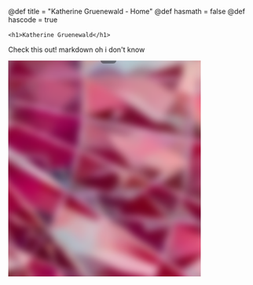 @def title = "Katherine Gruenewald - Home"
@def hasmath = false
@def hascode = true
<!-- Note: by default hasmath == true and hascode == false. You can change this in
the config file by setting hasmath = false for instance and just setting it to true
where appropriate -->

~~~
<h1>Katherine Gruenewald</h1>
~~~

Check this out! markdown oh i don't know 

![ima](./_assets/Screen%20Shot%202022-01-24%20at%202.10.22%20AM.png)
<!--
~~~
<p style="font-size: 1.25em; line-height: 1.67em; text-align: center; margin: 1em 0; color: #111;">
<a href="https://github.com/JuliaSymbolics/SymbolicUtils.jl">SymbolicUtils</a> is an practical symbolic programming utility in Julia. It lets you <a href="#symbolic_expressions">create</a>, <a href="#rule-based_rewriting">rewrite</a> and <a href="#simplification">simplify</a> symbolic expressions, and <a href="/codegen/">generate Julia code</a> from them.
</p>
~~~

**Features:**

- Fast expressions
- A [rule-based rewriting language](/rewrite/#rule-based_rewriting).
- A [combinator library](/rewrite/#composing_rewriters) for making rewriters.
- [Efficient representation](/representation/) of numeric expressions
- Type promotion:
  - Symbols (`Sym`s) carry type information. ([read more](#creating_symbolic_expressions))
  - Compound expressions composed of `Sym`s propagate type information. ([read more](#expression_interface))
- Set of extendable [simplification rules](#simplification).


~~~
<br>
<h1>
 Getting Started
</h1>
~~~

**Table of contents**

\tableofcontents <!-- you can use \toc as well 

## Creating symbolic expressions

![title](/assets/Screen Shot 2022-01-24 at 2.10.22 AM.png)

First, let's use the `@syms` macro to create a few symbols.

```julia:syms1
using SymbolicUtils

@syms w z α::Real β::Real

(w, z, α, β) # hide

```

Type annotations are optional when creating symbols. Here `α`, `β` behave like Real numbers. `w` and `z` behave like `Number`, which is the default. You can use the `symtype` function to find the type of a symbol.

```julia:symtype
using SymbolicUtils: symtype

symtype(w), symtype(z),  symtype(α), symtype(β)
```

Note however that they are not subtypes of these types!

```julia:symtype2
@show w isa Number
@show α isa Real
```

As their types are different:

```julia:symtype3
@show typeof(w)
@show typeof(α)
```

(see [this post](https://discourse.julialang.org/t/ann-symbolicutils-jl-groundwork-for-a-symbolic-ecosystem-in-julia/38455/13?u=shashi) for why they are all not just subtypes of `Number`)

You can do basic arithmetic on symbols to get symbolic expressions:

```julia:expr
expr1 = α*sin(w)^2 + β*cos(z)^2
expr2 = α*cos(z)^2 + β*sin(w)^2

expr1 + expr2
```

SymbolicUtils automatically simplifies

```julia:creating1
2w + 3w - 3z + α
```

and reorders

```julia:creating2
(z + w)*(α + β)
```

expressions of type `Symbolic{<:Number}` (which includes `Sym{Real}`) when they are created. It also does constant elimination (including rational numbers)

```julia:creating3
5 + 2w - 3z + α - (β + 5//3) + 3w - 2 + 3//2 * β
```

It's worth remembering that the expression may be transformed with respect to the input when it's created.


**Function-like symbols**

Symbols can be defined to behave like functions. Both the input and output types for the function can be specified. Any application to that function will only admit either values of those types or symbols of the same `symtype`.

```julia:syms2
using SymbolicUtils
@syms f(x) g(x::Real, y::Real)::Real

f(z) + g(1, α) + sin(w)
```

This does not work since `z` is a `Number`, not a `Real`.

```julia:sym3
g(1, z)
```

This works because `g` "returns" a `Real`.

```julia:sym4
g(2//5, g(1, β))
```



## Expression interface

Symbolic expressions are of type `Term{T}`, `Add{T}`, `Mul{T}`, `Pow{T}` or `Div{T}` and denote some function call where one or more arguments are themselves such expressions or `Sym`s. See more about the representation [here](/representation/).

All the expression types support the following:

- `istree(x)` -- always returns `true` denoting, `x` is not a leaf node like Sym or a literal.
- `operation(x)` -- the function being called
- `arguments(x)` -- a vector of arguments
- `symtype(x)` -- the "inferred" type (`T`)

See more on the interface [here](/interface)


## Term rewriting

SymbolicUtils contains [a rule-based rewriting language](/rewrite/#rule-based_rewriting) for easy pattern matching and rewriting of expression. There is also a [combinator library](/rewrite/#composing_rewriters) to combine rules to chain, branch and loop over rules.

## Simplification

By default `+`, `*` and `^` operations apply the most basic simplification upon construction of the expression.

The rules with which the canonical form of `Symbolic{<:Number}` terms are constructed are the next (where `x isa Symbolic` and `c isa Number`)

 -  `0 + x`, `1 * x` and `x^1` always gives `x`
 -  `0 * x` always gives `0` and `x ^ 0` gives `1`
 -  `-x` becomes `(-1)*x`
 -  commutativity and associativity over `+` and `*` are assumed. Re-ordering of terms will be done under a [total order](https://github.com/JuliaSymbolics/SymbolicUtils.jl/blob/master/src/ordering.jl)
 - `p/q * x` or `x * p/q` results in `(p*x)/q`
 - `p/q * x/y` results in `(p*x)/(q*y)`
 -  `x + ... + x` will be fused into `n*x` with type `Mul`
 -  `x * ... * x` will be fused into `x^n` with type `Pow`
 -  sum of `Add`'s are fused
 -  product of `Mul`'s are fused
 -  `c * (c₁x₁ + ... + cₙxₙ)` will be converted into `c*c₁*x₁ + ... + c*cₙ*xₙ`
 -  `(x₁^c₁ * ... * xₙ^cₙ)^c` will be converted into `x₁^(c*c₁) * ... * xₙ^(c*cₙ)`
 -  there are come other simplifications on construction that you can check [here](https://github.com/JuliaSymbolics/SymbolicUtils.jl/blob/master/src/methods.jl)


Here is an example of this

```julia:simplify1
2 * (w+w+α+β + sin(z)^2 + cos(z)^2 - 1)
```

The `simplify` function applies a built-in set of rules to rewrite expressions in order to simplify it.

```julia:simplify2
simplify(2 * (w+w+α+β + sin(z)^2 + cos(z)^2 - 1))
```

The rules in the default simplify applies simple constant elimination and trigonometric identities.

If you read the previous section on the rules DSL, you should be able to read and understand the [rules](https://github.com/JuliaSymbolics/SymbolicUtils.jl/blob/master/src/simplify_rules.jl) that are used by `simplify`.

## Code generation

**Experimental feature**

It is common to want to generate executable code from symbolic expressions and blocks of them. We are working on experimental support for turning Symbolic expressions into executable functions with specific focus on array input and output and performance which is critical to the Differential Equations ecosystem which is making heavy use of this package.

See [Code generation](/codegen/) for more about this.

## Learn more

If you have a package that you would like to utilize rule-based rewriting in, look at the suggestions in the [Interfacing](/interface/) section to find out how you can do that without any fundamental changes to your package. Look at the [API documentation](/api/) for docstrings about specific functions or macros.

Head over to the github repository to ask questions and [report problems](https://github.com/JuliaSymbolics/SymbolicUtils.jl)! Join the [Zulip stream](https://julialang.zulipchat.com/#narrow/stream/236639-symbolic-programming) to chat!

-->